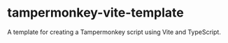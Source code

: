 # tampermonkey-vite-template

A template for creating a Tampermonkey script using Vite and TypeScript.
